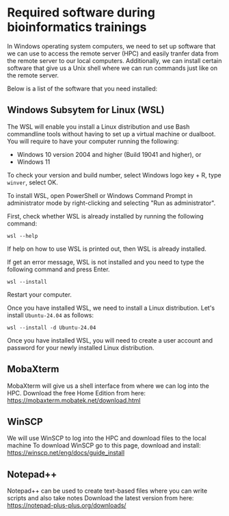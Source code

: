 # Required software during bioinformatics trainings
In Windows operating system computers, we need to set up software that we can use to access
the remote server (HPC) and easily tranfer data from the remote server to our local computers. Additionally, we can 
install certain software that give us a Unix shell where we can run commands just like on the remote server.

Below is a list of the software that you need installed:

## Windows Subsytem for Linux (WSL)
The WSL will enable you install a Linux distribution and use Bash commandline tools without having to set up a virtual machine or dualboot.
You will require to have your computer running the following:
- Windows 10 version 2004 and higher (Build 19041 and higher), or
- Windows 11

To check your version and build number, select Windows logo key + R, type `winver`, select OK.

To install WSL, open PowerShell or Windows Command Prompt in administrator mode by right-clicking and selecting "Run as administrator".

First, check whether WSL is already installed by running the following command:

```
wsl --help
```
If help on how to use WSL is printed out, then WSL is already installed.

If get an error message, WSL is not installed and you need to type the following command and press Enter.
```
wsl --install
```

Restart your computer.

Once you have installed WSL, we need to install a Linux distribution. Let's install `Ubuntu-24.04` as follows:

```
wsl --install -d Ubuntu-24.04
```
Once you have installed WSL, you will need to create a user account and password for your newly installed Linux distribution.


## MobaXterm
MobaXterm will give us a shell interface from where we can log into the HPC.
Download the free Home Edition from here: https://mobaxterm.mobatek.net/download.html

## WinSCP
We will use WinSCP to log into the HPC and download files to the local machine 
To download WinSCP go to this page, download and install: https://winscp.net/eng/docs/guide_install

## Notepad++
Notepad++ can be used to create text-based files where you can write scripts and also take notes
Download the latest version from  here: https://notepad-plus-plus.org/downloads/

